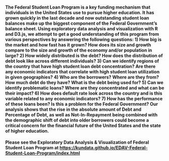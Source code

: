 #### The Federal Student Loan Program is a key funding mechanism that individuals in the United States use to pursue higher education. It has grown quickly in the last decade and now outstanding student loan balances make up the biggest component of the Federal Government’s balance sheet. Using exploratory data analysis and visualization with R and D3.js, we attempt to get a good understanding of this program from various perspectives by answering the following questions: 1) How big is the market and how fast has it grown? How does its size and growth compare to the size and growth of the economy and/or population in large? 2) How widely distributed is the debt? How does the distribution of debt look like across different individuals? 3) Can we identify regions of the country that have high student loan debt concentration? Are there any economic indicators that correlate with high student loan utilization in given geographies? 4) Who are the borrowers? Where are they from? How much debt do they have? What is the debt being used for? 5) Can we identify problematic loans? Where are they concentrated and what can be their impact? 6) How does default rate look across the country and is this variable related to any economic indicators? 7) How has the performance of these loans been? Is this a problem for the Federal Government? Our analysis shows that the rise in the absolute amount of Debt and Percentage of Debt, as well as Not-In-Repayment being combined with the demographic shift of debt into older borrowers could become a critical concern for the financial future of the United States and the state of higher education. ####

#### Please see the Exploratory Data Analysis & Visualization of Federal Student Loan Program at https://kundata.github.io/EDAV-Federal-Student-Loan-Program/index.html ####
